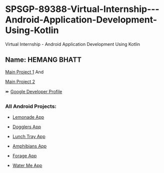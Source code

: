 # SPSGP-89388-Virtual-Internship---Android-Application-Development-Using-Kotlin

Virtual Internship - Android Application Development Using Kotlin

## Name: HEMANG BHATT 

 [Main Project 1](https://github.com/smartinternz02/SPSGP-89388-Virtual-Internship---Android-Application-Development-Using-Kotlin/blob/main/Nearby-Places.zip)  And 

[Main Project 2](https://github.com/smartinternz02/SPSGP-89388-Virtual-Internship---Android-Application-Development-Using-Kotlin/blob/main/Grocery%20App.zip)

⏩ [Google Developer Profile](https://g.dev/Hemangbhatt)

### All Android Projects:

* [Lemonade App](https://github.com/smartinternz02/SPSGP-89388-Virtual-Internship---Android-Application-Development-Using-Kotlin/blob/main/Lemonade-App.zip)

* [Dogglers App](https://github.com/smartinternz02/SPSGP-89388-Virtual-Internship---Android-Application-Development-Using-Kotlin/blob/main/Dogglers-App.zip)

* [Lunch Tray App](https://github.com/smartinternz02/SPSGP-89388-Virtual-Internship---Android-Application-Development-Using-Kotlin/blob/main/LunchTray-App.zip)

* [Amphibians App](https://github.com/smartinternz02/SPSGP-89388-Virtual-Internship---Android-Application-Development-Using-Kotlin/blob/main/Amphibians-App.zip)

* [Forage App](https://github.com/smartinternz02/SPSGP-89388-Virtual-Internship---Android-Application-Development-Using-Kotlin/blob/main/Forage-App.zip)

* [Water Me App](https://github.com/smartinternz02/SPSGP-89388-Virtual-Internship---Android-Application-Development-Using-Kotlin/blob/main/WaterMe-App.zip)










